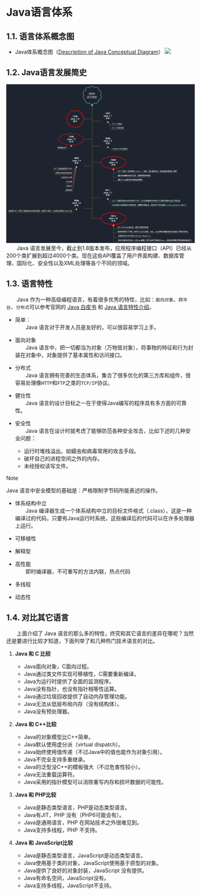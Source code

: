 # Java语言体系
## 1.1. 语言体系概念图
- Java体系概念图（[Description of Java Conceptual Diagram][2]）
![][1]

## 1.2. Java语言发展简史
![Java语言发展简史][5]
&emsp;&emsp;Java 语言发展至今，截止到1.8版本发布，应用程序编程接口（API）已经从200个类扩展到超过4000个类。现在这些API覆盖了用户界面构建、数据库管理、国际化、安全性以及XML处理等各个不同的领域。

## 1.3. 语言特性
&emsp;&emsp;Java 作为一种高级编程语言，有着很多优秀的特性，比如：`面向对象`、`跨平台`、`分布式`可以参考官网的 [Java 白皮书][3] 和 [Java 语言特性介绍][4]。

- 简单：<br>
&emsp;&emsp;Java 语言对于开发人员是友好的，可以很容易学习上手。

- 面向对象<br>
&emsp;&emsp;Java 语言中，把一切都当为对象（万物皆对象），将事物的特征和行为封装在对象中，对象提供了基本属性和访问接口。

- 分布式<br>
&emsp;&emsp;Java 语言拥有完善的生态体系，集合了很多优化的第三方库和组件，很容易处理像`HTTP`和`FTP`之类的`TCP/IP`协议。

- 健壮性<br>
&emsp;&emsp;Java 语言的设计目标之一在于使得Java编写的程序具有多方面的可靠性。

- 安全性<br>
&emsp;&emsp;Java 语言在设计时就考虑了能够防范各种安全攻击，比如下述的几种安全问题：
    - 运行时堆栈溢出。如蠕虫和病毒常用的攻击手段。
    - 破坏自己的进程空间之外的内存。
    - 未经授权读写文件。<br>
> [!NOTE]
> Java 语言中安全模型的基础是：严格限制字节码所能表述的操作。

- 体系结构中立<br>
&emsp;&emsp;Java 编译器生成一个体系结构中立的目标文件格式（.class），这是一种编译过的代码，只要有Java运行时系统，这些编译后的代码可以在许多处理器上运行。

- 可移植性

- 解释型

- 高性能<br>
&emsp;&emsp;即时编译器，不可重写的方法内联，热点代码

- 多线程

- 动态性

## 1.4. 对比其它语言
&emsp;&emsp;上面介绍了 Java 语言的那么多的特性，终究和其它语言的差异在哪呢？当然还是要进行比较才知道，下面列举了和几种热门技术语言的对比。
1. **Java 和 C 比较**
    - Java面向对象，C面向过程。
    - Java通过类文件实现可移植性，C需要重新编译。
    - Java为运行时提供了全面的监测程序。
    - Java没有指针，也没有指针相等性运算。
    - Java通过垃圾回收提供了自动内存管理功能。
    - Java无法从低层布局内存（没有结构体）。
    - Java没有预处理器。

2. **Java 和 C++比较**
    - Java的对象模型比C++简单。
    - Java默认使用虚分派（virtual dispatch）。
    - Java始终使用值传递（不过Java中的值也能作为对象引用）。
    - Java不完全支持多重继承。
    - Java的泛型没C++的模板强大（不过危害性较小）。
    - Java无法重载运算符。
    - Java采用的指针模型可以消除重写内存和损坏数据的可能性。

3. **Java 和 PHP比较**
    - Java是静态类型语言，PHP是动态类型语言。
    - Java有JIT，PHP 没有（PHP6可能会有）。
    - Java是通用语言，PHP 在网站技术之外很难见到。
    - Java支持多线程，PHP 不支持。

4. **Java 和 JavaScript比较**
    - Java是静态类型语言，JavaScript是动态类型语言。
    - Java使用基于类的对象，JavaScript使用基于原型的对象。
    - Java提供了良好的对象封装，JavaScript 没有提供。
    - Java有命名空间，JavaScript没有。
    - Java支持多线程，JavaScript不支持。

<!-- 资源链接 -->
[1]: /docs/assets/images/basic/java-conceptual-diagram.png
[2]: https://docs.oracle.com/javase/8/docs/index.html
[3]: https://www.oracle.com/java/technologies/language-environment.html
[4]: http://horstmann.com/corejava/java-an-overview/7Gosling.pdf
[5]: /docs/assets/images/basic/java-language-brief-history.png

